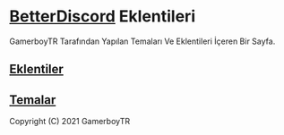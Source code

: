 # [BetterDiscord](https://github.com/rauenzi/BetterDiscordApp) Eklentileri

GamerboyTR Tarafından Yapılan Temaları Ve Eklentileri İçeren Bir Sayfa.

## [Eklentiler]()

## [Temalar](./tree/master/Themes)

Copyright (C) 2021 GamerboyTR
